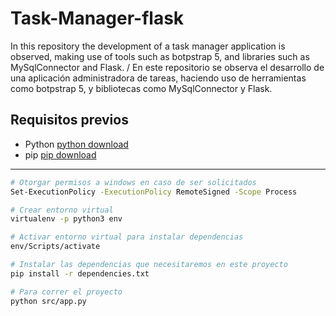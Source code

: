 # Task-Manager-flask
In this repository the development of a task manager application is observed, making use of tools such as botpstrap 5, and libraries such as MySqlConnector and Flask. / En este repositorio se observa el desarrollo de una aplicación administradora de tareas, haciendo uso de herramientas como botpstrap 5, y bibliotecas como MySqlConnector y Flask.

## Requisitos previos
* Python [python download](https://www.python.org/downloads/release/python-31010/)
* pip [pip download](https://pip.pypa.io/en/stable/installation/)
---

```sh
# Otorgar permisos a windows en caso de ser solicitados
Set-ExecutionPolicy -ExecutionPolicy RemoteSigned -Scope Process    
```
```sh
# Crear entorno virtual
virtualenv -p python3 env   
```
```sh
# Activar entorno virtual para instalar dependencias
env/Scripts/activate 
```
```sh
# Instalar las dependencias que necesitaremos en este proyecto
pip install -r dependencies.txt 
```
```sh
# Para correr el proyecto
python src/app.py 
```
